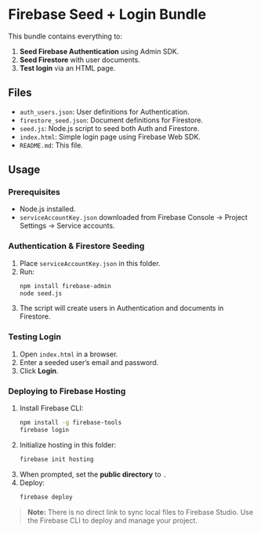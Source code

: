 # Firebase Seed + Login Bundle

This bundle contains everything to:

1. **Seed Firebase Authentication** using Admin SDK.
2. **Seed Firestore** with user documents.
3. **Test login** via an HTML page.

## Files

- `auth_users.json`: User definitions for Authentication.
- `firestore_seed.json`: Document definitions for Firestore.
- `seed.js`: Node.js script to seed both Auth and Firestore.
- `index.html`: Simple login page using Firebase Web SDK.
- `README.md`: This file.

## Usage

### Prerequisites

- Node.js installed.
- `serviceAccountKey.json` downloaded from Firebase Console → Project Settings → Service accounts.

### Authentication & Firestore Seeding

1. Place `serviceAccountKey.json` in this folder.
2. Run:
   ```bash
   npm install firebase-admin
   node seed.js
   ```
3. The script will create users in Authentication and documents in Firestore.

### Testing Login

1. Open `index.html` in a browser.
2. Enter a seeded user’s email and password.
3. Click **Login**.

### Deploying to Firebase Hosting

1. Install Firebase CLI:  
   ```bash
   npm install -g firebase-tools
   firebase login
   ```
2. Initialize hosting in this folder:  
   ```bash
   firebase init hosting
   ```
3. When prompted, set the **public directory** to `.`   
4. Deploy:  
   ```bash
   firebase deploy
   ```

> **Note:** There is no direct link to sync local files to Firebase Studio. Use the Firebase CLI to deploy and manage your project.
